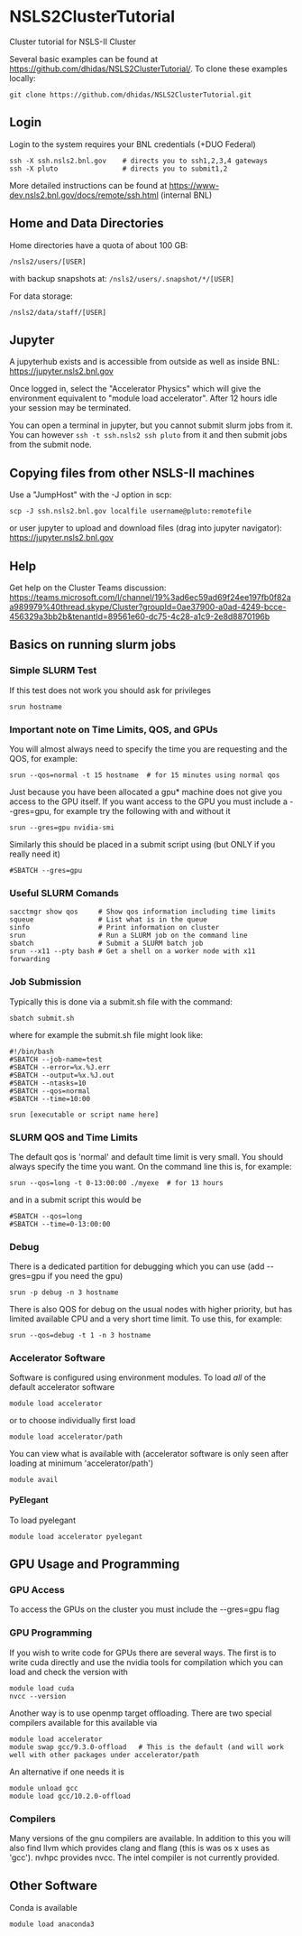 # NSLS2ClusterTutorial
Cluster tutorial for NSLS-II Cluster

Several basic examples can be found at https://github.com/dhidas/NSLS2ClusterTutorial/.  To clone these examples locally:
```
git clone https://github.com/dhidas/NSLS2ClusterTutorial.git
```

## Login
Login to the system requires your BNL credentials (+DUO Federal)
```
ssh -X ssh.nsls2.bnl.gov    # directs you to ssh1,2,3,4 gateways
ssh -X pluto                # directs you to submit1,2
```
More detailed instructions can be found at https://www-dev.nsls2.bnl.gov/docs/remote/ssh.html (internal BNL)

## Home and Data Directories
Home directories have a quota of about 100 GB:
```
/nsls2/users/[USER]
```
with backup snapshots at: ```/nsls2/users/.snapshot/*/[USER]```

For data storage:
```
/nsls2/data/staff/[USER]
```

## Jupyter
A jupyterhub exists and is accessible from outside as well as inside BNL:
https://jupyter.nsls2.bnl.gov

Once logged in, select the "Accelerator Physics" which will give the environment equivalent to "module load accelerator".  After 12 hours idle your session may be terminated.

You can open a terminal in jupyter, but you cannot submit slurm jobs from it.  You can however ```ssh -t ssh.nsls2 ssh pluto``` from it and then submit jobs from the submit node.

## Copying files from other NSLS-II machines
Use a "JumpHost" with the -J option in scp:
```
scp -J ssh.nsls2.bnl.gov localfile username@pluto:remotefile
```
or user jupyter to upload and download files (drag into jupyter navigator):
https://jupyter.nsls2.bnl.gov

## Help
Get help on the Cluster Teams discussion:
https://teams.microsoft.com/l/channel/19%3ad6ec59ad69f24ee197fb0f82aa989979%40thread.skype/Cluster?groupId=0ae37900-a0ad-4249-bcce-456329a3bb2b&tenantId=89561e60-dc75-4c28-a1c9-2e8d8870196b


## Basics on running slurm jobs

### Simple SLURM Test
If this test does not work you should ask for privileges
```
srun hostname
```

### Important note on Time Limits, QOS, and GPUs
You will almost always need to specify the time you are requesting and the QOS, for example:
```
srun --qos=normal -t 15 hostname  # for 15 minutes using normal qos
```
Just because you have been allocated a gpu* machine does not give you access to the GPU itself.  If you want access to the GPU you must include a --gres=gpu, for example try the following with and without it
```
srun --gres=gpu nvidia-smi
```
Similarly this should be placed in a submit script using (but ONLY if you really need it)
```
#SBATCH --gres=gpu
```

### Useful SLURM Comands
```
sacctmgr show qos     # Show qos information including time limits
squeue                # List what is in the queue
sinfo                 # Print information on cluster
srun                  # Run a SLURM job on the command line
sbatch                # Submit a SLURM batch job
srun --x11 --pty bash # Get a shell on a worker node with x11 forwarding
```

### Job Submission
Typically this is done via a submit.sh file with the command:
```
sbatch submit.sh
```
where for example the submit.sh file might look like:
```
#!/bin/bash
#SBATCH --job-name=test
#SBATCH --error=%x.%J.err
#SBATCH --output=%x.%J.out
#SBATCH --ntasks=10
#SBATCH --qos=normal
#SBATCH --time=10:00

srun [executable or script name here]
```

### SLURM QOS and Time Limits
The default qos is 'normal' and default time limit is very small.  You should always specify the time you want.  On the command line this is, for example:
```
srun --qos=long -t 0-13:00:00 ./myexe  # for 13 hours
```
and in a submit script this would be
```
#SBATCH --qos=long
#SBATCH --time=0-13:00:00
```

### Debug
There is a dedicated partition for debugging which you can use (add --gres=gpu if you need the gpu)
```
srun -p debug -n 3 hostname
```
There is also QOS for debug on the usual nodes with higher priority, but has limited available CPU and a very short time limit.  To use this, for example:
```
srun --qos=debug -t 1 -n 3 hostname
```



### Accelerator Software
Software is configured using environment modules.  To load *all* of the default accelerator software
```
module load accelerator
```
or to choose individually first load
```
module load accelerator/path
```
You can view what is available with (accelerator software is only seen after loading at minimum 'accelerator/path')
```
module avail
```
#### PyElegant
To load pyelegant
```
module load accelerator pyelegant
```



## GPU Usage and Programming
### GPU Access
To access the GPUs on the cluster you must include the --gres=gpu flag

### GPU Programming
If you wish to write code for GPUs there are several ways.  The first is to write cuda directly and use the nvidia  tools for compilation which you can load and check the version with
```
module load cuda
nvcc --version
```
Another way is to use openmp target offloading.  There are two special compilers available for this available via
```
module load accelerator
module swap gcc/9.3.0-offload   # This is the default (and will work well with other packages under accelerator/path
```
An alternative if one needs it is
```
module unload gcc
module load gcc/10.2.0-offload
```

### Compilers
Many versions of the gnu compilers are available.  In addition to this you will also find llvm which provides clang and flang (this is was os x uses as 'gcc').  nvhpc provides nvcc.  The intel compiler is not currently provided.


## Other Software
Conda is available
```
module load anaconda3
```
